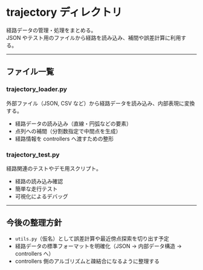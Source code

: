 # trajectory ディレクトリ

経路データの管理・処理をまとめる。  
JSON やテスト用のファイルから経路を読み込み、補間や誤差計算に利用する。

---

## ファイル一覧

### trajectory_loader.py
外部ファイル（JSON, CSV など）から経路データを読み込み、内部表現に変換する。

- 経路データの読み込み（直線・円弧などの要素）
- 点列への補間（分割数指定で中間点を生成）
- 経路情報を controllers へ渡すための整形

### trajectory_test.py
経路関連のテストやデモ用スクリプト。

- 経路の読み込み確認
- 簡単な走行テスト
- 可視化によるデバッグ

---

## 今後の整理方針
- `utils.py`（仮名）として誤差計算や最近傍点探索を切り出す予定
- 経路データの標準フォーマットを明確化（JSON → 内部データ構造 → controllers へ）
- controllers 側のアルゴリズムと疎結合になるように整理する
